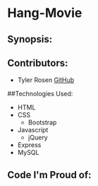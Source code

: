 # Hang-Movie

## Synopsis:



## Contributors:

* Tyler Rosen [GitHub](https://github.com/TylerRosen)

##Technologies Used:

* HTML
* CSS
  * Bootstrap
* Javascript
  * jQuery
* Express
* MySQL
  
## Code I'm Proud of:
